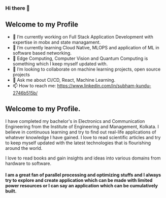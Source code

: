 ### Hi there 👋

<!--
**Cenrax/Cenrax** is a ✨ _special_ ✨ repository because its `README.md` (this file) appears on your GitHub profile
Here are some ideas to get you started: -->
## Welcome to my Profile

- 🔭 I’m currently working on Full Stack Application Development with expertise in mobx and state managament. 
- 🌱 I’m currently learning Cloud Native, MLOPS and application of ML in software based networking.
- 🌱 Edge Computing, Computer Vision and Quantum Computing is something which I keep myself updated with.
- 👯 I’m looking to collaborate on machine learning projects, open source projects
- 💬 Ask me about CI/CD, React, Machine Learning.
- 📫 How to reach me: https://www.linkedin.com/in/subham-kundu-2746b515b/

## Welcome to my Profile.

I have completed my bachelor's in Electronics and Communication Engineering from the Institute of Engineering and Management, Kolkata. I believe in continuous learning and try to find out real-life applications of whatever knowledge I have gained. I love to read scientific articles and try to keep myself updated with the latest technologies that is flourishing around the world. 

I love to read books and gain insights and ideas into various domains from hardware to software. 



#### I am a great fan of parallel processing and optimizing stuffs and I always try to explore and create application which can be made with limited power resources or I can say an application which can be cumulatively built.
